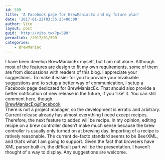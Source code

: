 ```yaml
---
id: 599
title: 'A Facebook page for BrewManiacEx and my future plan'
date: '2017-01-22T03:55:25+00:00'
author: Vito
layout: post
guid: 'http://vito.tw/?p=599'
permalink: /2017/01/599
categories:
    - BrewManiac
---
```


I have been develop BrewManiacEx myself, but I am not alone. Although most of the features are design to fit my own requirements, some of them are from discussions with readers of this blog. I appreciate your suggestions. To make it easier for you to provide your invaluable suggestions and to setup a better way of communication, I setup a Facebook page dedicated for BrewManiacEx. That should also provide a better notification of new release in the future, if you ‘like’ it. You can still comment here, though.  
[BrewManiacEx@Facebook](https://www.facebook.com/BrewManiacEx/)  
There is not a project manager, so the development is erratic and arbitrary. Current release already has almost everything I need except recipes. Therefore, the next feature to added will be recipe. In my opinion, editing recipe on a brew controller doesn’t make much sense because the brew controller is usually only turned on at brewing day. Importing of a recipe is ratively reasonable. The current de-facto standard seems to be BeerXML, and that’s what I am going to support. Given the fact that browsers have XML parser built-in, the difficult part will be the presentation. I haven’t thought of a way to display. Any suggestions are welcome.